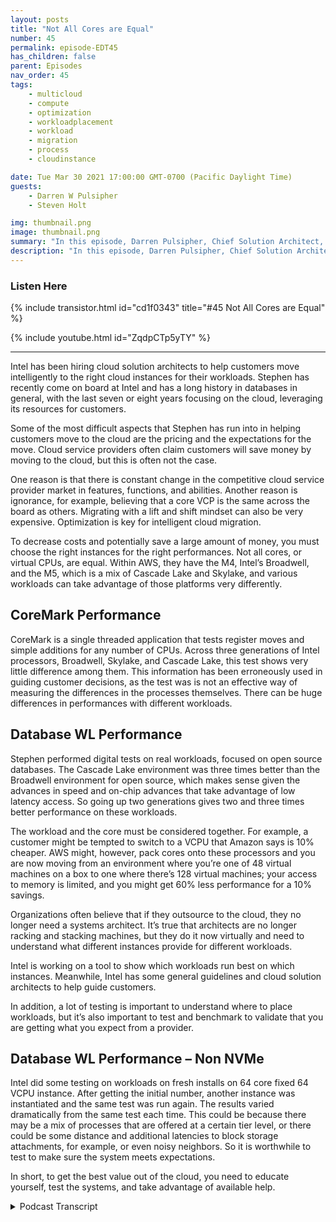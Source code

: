 ```yaml
---
layout: posts
title: "Not All Cores are Equal"
number: 45
permalink: episode-EDT45
has_children: false
parent: Episodes
nav_order: 45
tags:
    - multicloud
    - compute
    - optimization
    - workloadplacement
    - workload
    - migration
    - process
    - cloudinstance

date: Tue Mar 30 2021 17:00:00 GMT-0700 (Pacific Daylight Time)
guests:
    - Darren W Pulsipher
    - Steven Holt

img: thumbnail.png
image: thumbnail.png
summary: "In this episode, Darren Pulsipher, Chief Solution Architect, Intel, and Stephen Holt, Cloud Solution Architect, Intel discuss cloud optimization and studies that show that cores perform differently for various workloads."
description: "In this episode, Darren Pulsipher, Chief Solution Architect, Intel, and Stephen Holt, Cloud Solution Architect, Intel discuss cloud optimization and studies that show that cores perform differently for various workloads."
---
```


<div>
<h3>Listen Here</h3>
{% include transistor.html id="cd1f0343" title="#45 Not All Cores are Equal" %}

{% include youtube.html id="ZqdpCTp5yTY" %}
</div>

---

Intel has been hiring cloud solution architects to help customers move intelligently to the right cloud instances for their workloads. Stephen has recently come on board at Intel and has a long history in databases in general, with the last seven or eight years focusing on the cloud, leveraging its resources for customers. 

Some of the most difficult aspects that Stephen has run into in helping customers move to the cloud are the pricing and the expectations for the move. Cloud service providers often claim customers will save money by moving to the cloud, but this is often not the case. 

One reason is that there is constant change in the competitive cloud service provider market in features, functions, and abilities. Another reason is ignorance, for example, believing that a core VCP is the same across the board as others. Migrating with a lift and shift mindset can also be very expensive. Optimization is key for intelligent cloud migration. 

To decrease costs and potentially save a large amount of money, you must choose the right instances for the right performances. Not all cores, or virtual CPUs, are equal. Within AWS, they have the M4, Intel’s Broadwell, and the M5, which is a mix of Cascade Lake and Skylake, and various workloads can take advantage of those platforms very differently. 

## CoreMark Performance

CoreMark is a single threaded application that tests register moves and simple additions for any number of CPUs. Across three generations of Intel processors, Broadwell, Skylake, and Cascade Lake, this test shows very little difference among them. This information has been erroneously used in guiding customer decisions, as the test was is not an effective way of measuring the differences in the processes themselves.  There can be huge differences in performances with different workloads. 

## Database WL Performance

Stephen performed digital tests on real workloads, focused on open source databases. The Cascade Lake environment was three times better than the Broadwell environment for open source, which makes sense given the advances in speed and on-chip advances that take advantage of low latency access. So going up two generations gives two and three times better performance on these workloads. 

The workload and the core must be considered together. For example, a customer might be tempted to switch to a VCPU that Amazon says is 10% cheaper. AWS might, however, pack cores onto these processors and you are now moving from an environment where you’re one of 48 virtual machines on a box to one where there’s 128 virtual machines; your access to memory is limited, and you might get 60% less performance for a 10% savings. 

Organizations often believe that if they outsource to the cloud, they no longer need a systems architect. It’s true that architects are no longer racking and stacking machines, but they do it now virtually and need to understand what different instances provide for different workloads. 

Intel is working on a tool to show which workloads run best on which instances. Meanwhile, Intel has some general guidelines and cloud solution architects to help guide customers.  

In addition, a lot of testing is important to understand where to place workloads, but it’s also important to test and benchmark to validate that you are getting what you expect from a provider. 

## Database WL Performance – Non NVMe

Intel did some testing on workloads on fresh installs on 64 core fixed 64 VCPU instance. After getting the initial number, another instance was instantiated and the same test was run again. The results varied dramatically from the same test each time. This could be because there may be a mix of processes that are offered at a certain tier level, or there could be some distance and additional latencies to block storage attachments, for example, or even noisy neighbors. So it is worthwhile to test to make sure the system meets expectations. 

In short, to get the best value out of the cloud, you need to educate yourself, test the systems, and take advantage of available help. 


<details>
<summary> Podcast Transcript </summary>

<p></p>

</details>
